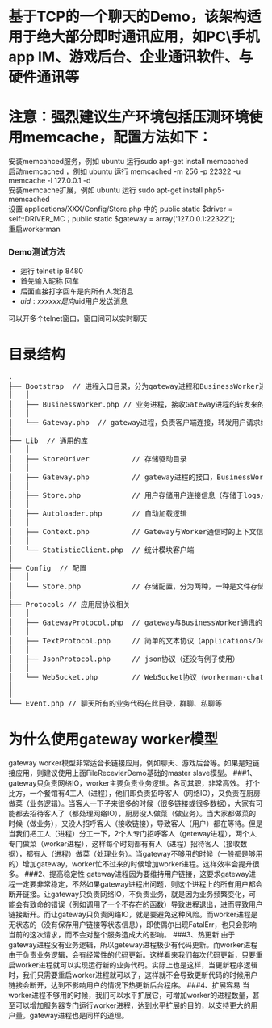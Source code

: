 基于TCP的一个聊天的Demo，该架构适用于绝大部分即时通讯应用，如PC\手机app IM、游戏后台、企业通讯软件、与硬件通讯等
=========

注意：强烈建议生产环境包括压测环境使用memcache，配置方法如下：
========
安装memcahced服务，例如 ubuntu 运行sudo apt-get install memcached  
启动memcached ，例如 ubuntu 运行 memcached -m 256 -p 22322 -u memcache -l 127.0.0.1 -d  
安装memcache扩展，例如 ubuntu 运行 sudo apt-get install php5-memcached  
设置 applications/XXX/Config/Store.php 中的 public static $driver = self::DRIVER_MC；public static $gateway = array('127.0.0.1:22322');   
重启workerman  

### Demo测试方法 
  * 运行 telnet ip 8480
  * 首先输入昵称 回车
  * 后面直接打字回车是向所有人发消息
  * $uid:xxxxxx 是向$uid用户发送消息  

可以开多个telnet窗口，窗口间可以实时聊天

目录结构
========

<pre>
.
├── Bootstrap  // 进程入口目录，分为gateway进程和BusinessWorker进程。gateway进程负责接收用户连接，转发用户请求给BusinessWorker进程，接收BusinessWorker进程的结果转发给用户
│   │
│   ├── BusinessWorker.php // 业务进程，接收Gateway进程的转发来的用户请求并处理，如果有需要将结果发给其它用户则通过Gateway进程转发
│   │
│   └── Gateway.php  // gateway进程，负责客户端连接，转发用户请求给BusinessWorker进程处理，并接收BusinessWorker进程的处理结果转发给用户
│ 
├── Lib  // 通用的库
│   │
│   ├── StoreDriver          // 存储驱动目录
│   │
│   ├── Gateway.php          // gateway进程的接口，BusinessWorker进程通过此文件的接口向gateway进程发送数据
│   │
│   ├── Store.php            // 用户存储用户连接信息（存储于logs/data.php文件中，高并发应用请使用Store.php.for-memcache替换）
│   │
│   ├── Autoloader.php       // 自动加载逻辑
│   │
│   ├── Context.php          // Gateway与Worker通信时的上下文信息，开发者不要改动其中的内容
│   │
│   └── StatisticClient.php  // 统计模块客户端
│ 
├── Config  // 配置
│   │
│   └── Store.php            // 存储配置，分为两种，一种是文件存储（无法支持分布式，开发测试用），另外一种是memcache存储，支持分布式
│ 
├── Protocols // 应用层协议相关
│   │
│   ├── GatewayProtocol.php  // gateway与BusinessWorker通讯的协议，开发者无需关注
│   │
│   ├── TextProtocol.php     // 简单的文本协议（applications/Demo中用到）
│   │
│   ├── JsonProtocol.php     // json协议（还没有例子使用）
│   │
│   └── WebSocket.php        // WebSocket协议（workerman-chat使用）
│ 
│ 
└── Event.php // 聊天所有的业务代码在此目录，群聊、私聊等
</pre>

为什么使用gateway worker模型
===========================

gateway worker模型非常适合长链接应用，例如聊天、游戏后台等。如果是短链接应用，则建议使用上面FileRecevierDemo基础的master slave模型。
###1、gateway只负责网络IO，worker主要负责业务逻辑。各司其职，非常高效。
打个比方，一个餐馆有4工人（进程），他们即负责招呼客人（网络IO），又负责在厨房做菜（业务逻辑）。当客人一下子来很多的时候（很多链接或很多数据），大家有可能都去招待客人了（都处理网络IO），厨房没人做菜（做业务）。当大家都做菜的时候（做业务），又没人招呼客人（接收链接），导致客人（用户）都在等待。但是当我们把工人（进程）分工一下，2个人专门招呼客人（geteway进程），两个人专门做菜（worker进程），这样每个时刻都有有人（进程）招待客人（接收数据），都有人（进程）做菜（处理业务）。当gateway不够用的时候（一般都是够用的）增加gateway，worker忙不过来的时候增加worker进程。这样效率会提升很多。
###2、提高稳定性
gateway进程因为要维持用户链接，这要求gateway进程一定要非常稳定，不然如果gateway进程出问题，则这个进程上的所有用户都会断开链接。让gateway只负责网络IO，不负责业务，就是因为业务频繁变化，可能会有致命的错误（例如调用了一个不存在的函数）导致进程退出，进而导致用户链接断开。而让gateway只负责网络IO，就是要避免这种风险。而worker进程是无状态的（没有保存用户链接等状态信息），即使偶尔出现FatalErr，也只会影响当前的这次请求，而不会对整个服务造成大的影响。
###3、热更新
由于gateway进程没有业务逻辑，所以geteway进程极少有代码更新。而worker进程由于负责业务逻辑，会有经常性的代码更新。这样看来我们每次代码更新，只要重启worker进程就可以实现运行新的业务代码。实际上也是这样，当更新程序逻辑时，我们只需要重启worker进程就可以了，这样就不会导致更新代码的时候用户链接会断开，达到不影响用户的情况下热更新后台程序。
###4、扩展容易
当worker进程不够用的时候，我们可以水平扩展它，可增加worker的进程数量，甚至可以增加服务器专门运行worker进程，达到水平扩展的目的，以支持更大的用户量。gateway进程也是同样的道理。
